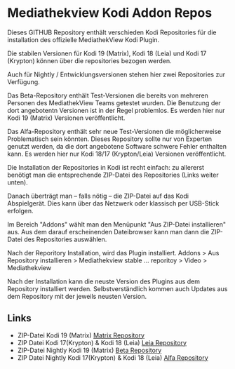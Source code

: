 Mediathekview Kodi Addon Repos
==============================

Dieses GITHUB Repository enthält verschieden Kodi Repositories für die installation des offizielle MediathekView Kodi Plugin.

Die stabilen Versionen für Kodi 19 (Matrix), Kodi 18 (Leia) und Kodi 17 (Krypton) können über die repositories bezogen werden. 

Auch für Nightly / Entwicklungsversionen stehen hier zwei Repositories zur Verfügung.

Das Beta-Repository enthält Test-Versionen die bereits von mehreren Personen des MediathekView Teams getestet wurden. Die Benutzung der dort angebotentn Versionen ist in der Regel problemlos. Es werden hier nur Kodi 19 (Matrix) Versionen veröffentlicht.

Das Alfa-Repository enthält sehr neue Test-Versionen die möglicherweise Problematisch sein könnten. Dieses Repository sollte nur von Experten genutzt werden, da die dort angebotene Software schwere Fehler enthalten kann. Es werden hier nur Kodi 18/17 (Krypton/Leia) Versionen veröffentlicht.

Die Installation der Repositories in Kodi ist recht einfach: zu allererst benötigt man die entsprechende ZIP-Datei des Repositories (Links weiter unten).

Danach überträgt man – falls nötig – die ZIP-Datei auf das Kodi Abspielgerät. Dies kann über das Netzwerk oder klassisch per USB-Stick erfolgen.

Im Bereich "Addons" wählt man den Menüpunkt "Aus ZIP-Datei installieren" aus. Aus dem darauf erscheinenden Dateibrowser kann man dann die ZIP-Datei des Repositories auswählen.

Nach der Reporitory Installation, wird das Plugin installiert.
Addons > Aus Repository installieren > Mediathekview stable … reporitoy > Video > Mediathekview

Nach der Installation kann die neuste Version des Plugins aus dem Repository installiert werden. Selbstverständlich kommen auch Updates aus dem Repository mit der jeweils neusten Version.

Links
-----

* ZIP-Datei Kodi 19 (Matrix) [Matrix Repository][1]
* ZIP Datei Kodi 17(Krypton) & Kodi 18 (Leia) [Leia Repository][2]
* ZIP-Datei Nightly Kodi 19 (Matrix) [Beta Repository][3]
* ZIP Datei Nightly Kodi 17(Krypton) & Kodi 18 (Leia) [Alfa Repository][4]

[1]: https://kodirepo.mediathekview.de/repo-matrix/repository.mediathekviewmatrix/repository.mediathekviewmatrix-1.0.zip
[2]: https://kodirepo.mediathekview.de/repo-leia/repository.mediathekviewleia/repository.mediathekviewleia-1.0.zip
[3]: https://kodirepo.mediathekview.de/repo-beta/repository.mediathekviewbeta/repository.mediathekviewbeta-1.0.zip
[4]: https://kodirepo.mediathekview.de/repo-alfa/repository.mediathekviewalfa/repository.mediathekviewalfa-1.0.zip

